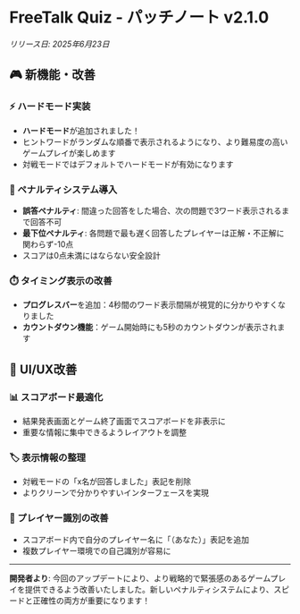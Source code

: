 # FreeTalk Quiz - パッチノート v2.1.0
*リリース日: 2025年6月23日*

## 🎮 新機能・改善

### ⚡ ハードモード実装
- **ハードモード**が追加されました！
- ヒントワードがランダムな順番で表示されるようになり、より難易度の高いゲームプレイが楽しめます
- 対戦モードではデフォルトでハードモードが有効になります

### 🎯 ペナルティシステム導入
- **誤答ペナルティ**: 間違った回答をした場合、次の問題で3ワード表示されるまで回答不可
- **最下位ペナルティ**: 各問題で最も遅く回答したプレイヤーは正解・不正解に関わらず-10点
- スコアは0点未満にはならない安全設計

### ⏱️ タイミング表示の改善
- **プログレスバー**を追加：4秒間のワード表示間隔が視覚的に分かりやすくなりました
- **カウントダウン機能**：ゲーム開始時にも5秒のカウントダウンが表示されます

## 🔧 UI/UX改善

### 📊 スコアボード最適化
- 結果発表画面とゲーム終了画面でスコアボードを非表示に
- 重要な情報に集中できるようレイアウトを調整

### 🏷️ 表示情報の整理
- 対戦モードの「x名が回答しました」表記を削除
- よりクリーンで分かりやすいインターフェースを実現

### 👤 プレイヤー識別の改善
- スコアボード内で自分のプレイヤー名に「（あなた）」表記を追加
- 複数プレイヤー環境での自己識別が容易に

---

**開発者より**: 今回のアップデートにより、より戦略的で緊張感のあるゲームプレイを提供できるよう改善いたしました。新しいペナルティシステムにより、スピードと正確性の両方が重要になります！